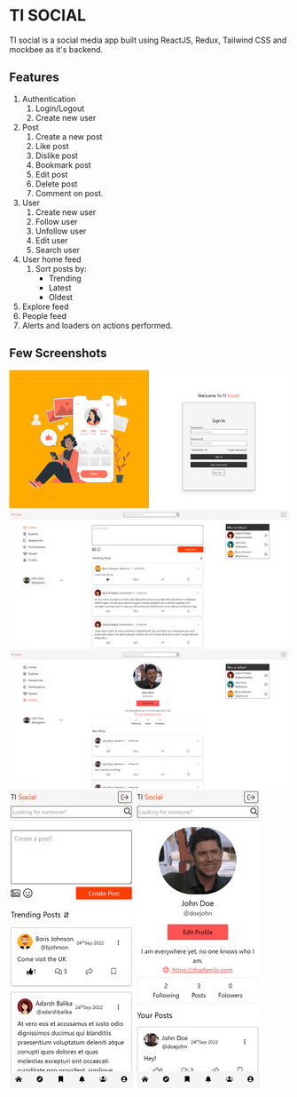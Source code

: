 # TI SOCIAL

TI social is a social media app built using ReactJS, Redux, Tailwind CSS and mockbee as it's backend.

## Features

1. Authentication
    1. Login/Logout
    2. Create new user
2. Post
    1. Create a new post
    2. Like post
    3. Dislike post
    4. Bookmark post
    5. Edit post
    6. Delete post
    7. Comment on post.
3. User
    1. Create new user
    2. Follow user
    3. Unfollow user
    4. Edit user
    5. Search user
4. User home feed
    1. Sort posts by:
        - Trending
        - Latest
        - Oldest
5. Explore feed
6. People feed
7. Alerts and loaders on actions performed.

## Few Screenshots

![login](https://raw.githubusercontent.com/tanveertkd/ti-social-media/README/src/assets/README/home.png)
![Home](https://raw.githubusercontent.com/tanveertkd/ti-social-media/README/src/assets/README/home-2.png)
![Profie](https://raw.githubusercontent.com/tanveertkd/ti-social-media/README/src/assets/README/profile.png)
![Home mobile](https://raw.githubusercontent.com/tanveertkd/ti-social-media/README/src/assets/README/home-m.png)
![Profie mobile](https://raw.githubusercontent.com/tanveertkd/ti-social-media/README/src/assets/README/profile-m.png)

